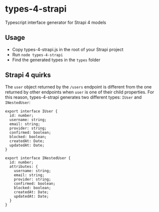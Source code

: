 # types-4-strapi

Typescript interface generator for Strapi 4 models

## Usage

- Copy types-4-strapi.js in the root of your Strapi project
- Run `node types-4-strapi`
- Find the generated types in the `types` folder

## Strapi 4 quirks

The `user` object returned by the `/users` endpoint is different from the one returned by other endpoints when `user` is one of their child properties. For this reason, types-4-strapi generates two different types: `IUser` and `INestedUser`:

```
export interface IUser {
  id: number;
  username: string;
  email: string;
  provider: string;
  confirmed: boolean;
  blocked: boolean;
  createdAt: Date;
  updatedAt: Date;
}

export interface INestedUser {
  id: number;
  attributes: {
    username: string;
    email: string;
    provider: string;
    confirmed: boolean;
    blocked: boolean;
    createdAt: Date;
    updatedAt: Date;
  }
}
```
